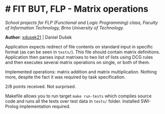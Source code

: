 # # FIT BUT, FLP - Matrix operations
*School projects for FLP (Functional and Logic Programming) class, Faculty of Information Technology, Brno University of Technology.*

**Author**: [xdusek21](mailto:xdusek21@stud.fit.vutbr.cz) | Daniel Dušek

Application expects redirect of file contents on standard input in specific format (as can be seen in `tests/`). This file should contain matrix definitions. Application then parses input matrixes to two list of lists using DCG rules and then executes several matrix operations on single, or both of them. 

Implemented operations: matrix addition and matrix multiplication. Nothing more, despite the fact it was required by task specification.

2/8 points received. Not surprised.

Makefile allows you to run target `make run-tests` which compiles source code and runs all the tests over test data in `tests/` folder. Installed SWI-Prolog implementation required.
